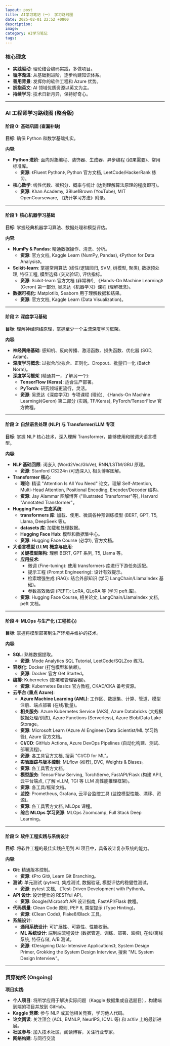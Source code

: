 ```yaml
---
layout: post
title: AI学习笔记（一） 学习路线图
date: 2025-02-01 22:52 +0800
description:
image:
category: AI学习笔记
tags:
---
```

### 核心理念

- **实践驱动**: 理论结合编码实践，多做项目。
- **循序渐进**: 从基础到进阶，逐步构建知识体系。
- **善用背景**: 发挥你的软件工程和 Azure 优势。
- **拥抱英文**: AI 领域优质资源以英文为主。
- **持续学习**: 技术日新月异，保持好奇心。

---

### AI 工程师学习路线图 (整合版)

#### 阶段 0: 基础巩固 (查漏补缺)

**目标**: 确保 Python 和数学基础扎实。

**内容**:
- **Python 进阶**: 面向对象编程、装饰器、生成器、异步编程 (如果需要)、常用标准库。
  - **资源**: 《Fluent Python》, Python 官方文档, LeetCode/HackerRank 练习。
- **核心数学**: 线性代数、微积分、概率与统计 (达到理解算法原理的程度即可)。
  - **资源**: Khan Academy, 3Blue1Brown (YouTube), MIT OpenCourseware, 《统计学习方法》附录。

---

#### 阶段 1: 核心机器学习基础

**目标**: 掌握经典机器学习算法、数据处理和模型评估。

**内容**:
- **NumPy & Pandas**: 精通数据操作、清洗、分析。
  - **资源**: 官方文档, Kaggle Learn (NumPy, Pandas), 《Python for Data Analysis》。
- **Scikit-learn**: 掌握常用算法 (线性/逻辑回归, SVM, 树模型, 聚类), 数据预处理, 特征工程, 模型选择 (交叉验证), 评估指标。
  - **资源**: Scikit-learn 官方文档 (非常棒!), 《Hands-On Machine Learning》(Geron) 第一部分, 吴恩达《机器学习》课程 (理解概念)。
- **数据可视化**: Matplotlib, Seaborn 用于理解数据和结果。
  - **资源**: 官方文档, Kaggle Learn (Data Visualization)。

---

#### 阶段 2: 深度学习基础

**目标**: 理解神经网络原理，掌握至少一个主流深度学习框架。

**内容**:
- **神经网络基础**: 感知机、反向传播、激活函数、损失函数、优化器 (SGD, Adam)。
- **深度学习概念**: 过拟合/欠拟合、正则化、Dropout、批量归一化 (Batch Norm)。
- **深度学习框架** (精通其一，了解另一个):
  - **TensorFlow (Keras)**: 适合生产部署。
  - **PyTorch**: 研究领域更流行，灵活。
  - **资源**: 吴恩达《深度学习》专项课程 (理论), 《Hands-On Machine Learning》(Geron) 第二部分 (实践, TF/Keras), PyTorch/TensorFlow 官方教程。

---

#### 阶段 3: 自然语言处理 (NLP) 与 Transformer/LLM 专项

**目标**: 掌握 NLP 核心技术，深入理解 Transformer，能够使用和微调大语言模型。

**内容**:
- **NLP 基础回顾**: 词嵌入 (Word2Vec/GloVe), RNN/LSTM/GRU 原理。
  - **资源**: Stanford CS224n (可选深入), 相关博客图解。
- **Transformer 核心**:
  - **理论**: 精读 "Attention Is All You Need" 论文，理解 Self-Attention, Multi-Head Attention, Positional Encoding, Encoder/Decoder 结构。
  - **资源**: Jay Alammar 图解博客 ("Illustrated Transformer"等), Harvard "Annotated Transformer"。
- **Hugging Face 生态系统**:
  - **transformers 库**: 加载、使用、微调各种预训练模型 (BERT, GPT, T5, Llama, DeepSeek 等)。
  - **datasets 库**: 加载和处理数据。
  - **Hugging Face Hub**: 模型和数据集中心。
  - **资源**: Hugging Face Course (必学!), 官方文档。
- **大语言模型 (LLM) 概念与应用**:
  - **关键模型架构**: 理解 BERT, GPT 系列, T5, Llama 等。
  - **应用技术**:
    - 微调 (Fine-tuning): 使用 transformers 库进行下游任务适配。
    - 提示工程 (Prompt Engineering): 设计有效提示。
    - 检索增强生成 (RAG): 结合外部知识 (学习 LangChain/LlamaIndex 基础)。
    - 参数高效微调 (PEFT): LoRA, QLoRA 等 (学习 peft 库)。
  - **资源**: Hugging Face Course, 相关论文, LangChain/LlamaIndex 文档, peft 文档。

---

#### 阶段 4: MLOps 与生产化 (工程核心)

**目标**: 掌握将模型部署到生产环境并维护的技术。

**内容**:
- **SQL**: 熟练数据提取。
  - **资源**: Mode Analytics SQL Tutorial, LeetCode/SQLZoo 练习。
- **容器化**: Docker (打包模型和依赖)。
  - **资源**: Docker 官方 Get Started。
- **编排**: Kubernetes (部署和管理容器)。
  - **资源**: Kubernetes Basics 官方教程, CKAD/CKA 备考资源。
- **云平台 (重点 Azure)**:
  - **Azure Machine Learning (AML)**: 工作区、数据集、计算、管道、模型注册、端点部署 (在线/批量)。
  - **相关服务**: Azure Kubernetes Service (AKS), Azure Databricks (大规模数据处理/训练), Azure Functions (Serverless), Azure Blob/Data Lake Storage。
  - **资源**: Microsoft Learn (Azure AI Engineer/Data Scientist/ML 学习路径), Azure 官方文档。
  - **CI/CD**: GitHub Actions, Azure DevOps Pipelines (自动化构建、测试、部署流程)。
  - **资源**: 各工具官方文档, 搜索 "CI/CD for ML"。
  - **实验跟踪与版本控制**: MLflow (推荐), DVC, Weights & Biases。
  - **资源**: 各工具官方文档。
  - **模型服务**: TensorFlow Serving, TorchServe, FastAPI/Flask (构建 API), 云平台端点, (了解 vLLM, TGI 等 LLM 高性能推理框架)。
  - **资源**: 各工具/框架文档。
  - **监控**: Prometheus, Grafana, 云平台监控工具 (监控模型性能、漂移、资源)。
  - **资源**: 各工具官方文档, MLOps 课程。
  - **综合 MLOps 学习资源**: MLOps Zoomcamp, Full Stack Deep Learning。

---

#### 阶段 5: 软件工程实践与系统设计

**目标**: 将软件工程的最佳实践应用到 AI 项目中，具备设计复杂系统的能力。

**内容**:
- **Git**: 精通版本控制。
  - **资源**: 《Pro Git》, Learn Git Branching。
- **测试**: 单元测试 (pytest), 集成测试, 数据验证, 模型评估的稳健性测试。
  - **资源**: pytest 文档, 《Test-Driven Development with Python》。
- **API 设计**: 设计健壮的 RESTful API。
  - **资源**: Google/Microsoft API 设计指南, FastAPI/Flask 教程。
- **代码质量**: Clean Code 原则, PEP 8, 类型提示 (Type Hinting)。
  - **资源**: 《Clean Code》, Flake8/Black 工具。
- **系统设计**:
  - **通用系统设计**: 可扩展性、可靠性、性能权衡。
  - **ML 系统设计**: 端到端流程设计 (数据管道、训练、部署、监控), 在线/离线系统, 特征存储, A/B 测试。
  - **资源**: 《Designing Data-Intensive Applications》, System Design Primer, Grokking the System Design Interview, 搜索 "ML System Design Interview"。

---

### 贯穿始终 (Ongoing)

**项目实践**:
- **个人项目**: 将所学应用于解决实际问题（Kaggle 数据集或自选题目），构建端到端的项目并放到 GitHub。
- **Kaggle 竞赛**: 参与 NLP 或其他相关竞赛，学习他人代码。
- **论文阅读**: 关注顶会 (ACL, EMNLP, NeurIPS, ICML 等) 和 arXiv 上的最新进展。
- **社区参与**: 加入技术社区，阅读博客，关注行业专家。
- **网络构建**: 与同行交流